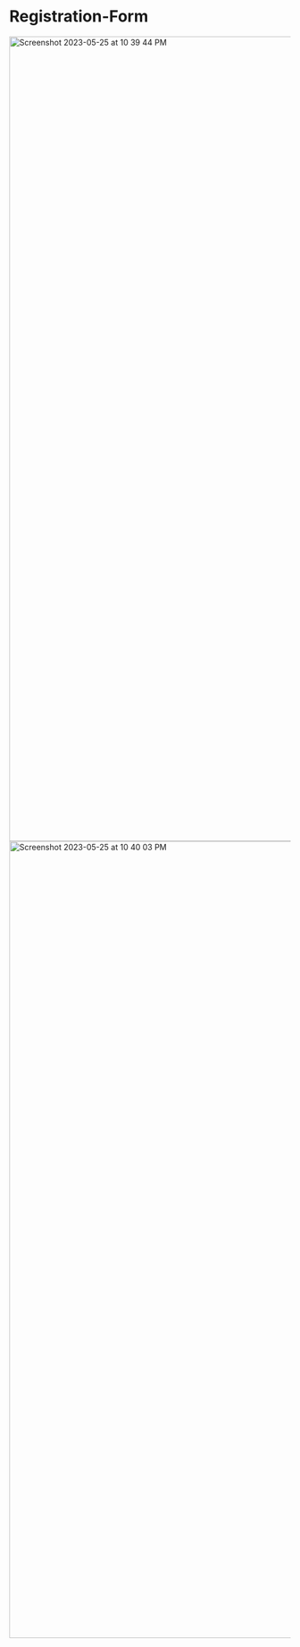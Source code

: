 # Registration-Form
<img width="1440" alt="Screenshot 2023-05-25 at 10 39 44 PM" src="https://github.com/Akshat3004/Registration-Form/assets/113849583/830dba5e-0d4d-40c8-92d1-e4ca867656f3">
<img width="1426" alt="Screenshot 2023-05-25 at 10 40 03 PM" src="https://github.com/Akshat3004/Registration-Form/assets/113849583/ad24094b-3282-4c53-996e-5610d4458433">
